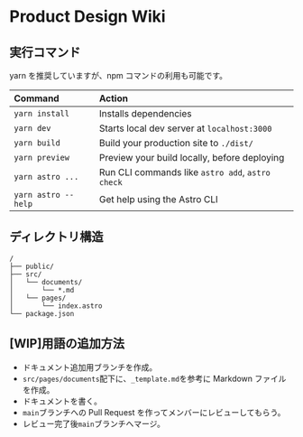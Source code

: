 # Product Design Wiki

## 実行コマンド

yarn を推奨していますが、npm コマンドの利用も可能です。

| Command             | Action                                           |
| :------------------ | :----------------------------------------------- |
| `yarn install`      | Installs dependencies                            |
| `yarn dev`          | Starts local dev server at `localhost:3000`      |
| `yarn build`        | Build your production site to `./dist/`          |
| `yarn preview`      | Preview your build locally, before deploying     |
| `yarn astro ...`    | Run CLI commands like `astro add`, `astro check` |
| `yarn astro --help` | Get help using the Astro CLI                     |

## ディレクトリ構造

```
/
├── public/
├── src/
│   └── documents/
│       └── *.md
│   └── pages/
│       └── index.astro
└── package.json
```

## [WIP]用語の追加方法

- ドキュメント追加用ブランチを作成。
- `src/pages/documents`配下に、`_template.md`を参考に Markdown ファイルを作成。
- ドキュメントを書く。
- `main`ブランチへの Pull Request を作ってメンバーにレビューしてもらう。
- レビュー完了後`main`ブランチへマージ。
